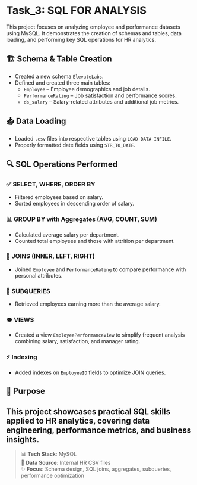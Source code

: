 # Task_3: SQL FOR ANALYSIS

This project focuses on analyzing employee and performance datasets using MySQL. It demonstrates the creation of schemas and tables, data loading, and performing key SQL operations for HR analytics.

## 🏗 Schema & Table Creation
- Created a new schema `ElevateLabs`.
- Defined and created three main tables:
  - `Employee` – Employee demographics and job details.
  - `PerformanceRating` – Job satisfaction and performance scores.
  - `ds_salary` – Salary-related attributes and additional job metrics.

## 📥 Data Loading
- Loaded `.csv` files into respective tables using `LOAD DATA INFILE`.
- Properly formatted date fields using `STR_TO_DATE`.

## 🔍 SQL Operations Performed

### ✅ SELECT, WHERE, ORDER BY
- Filtered employees based on salary.
- Sorted employees in descending order of salary.

### 📊 GROUP BY with Aggregates (AVG, COUNT, SUM)
- Calculated average salary per department.
- Counted total employees and those with attrition per department.

### 🔗 JOINS (INNER, LEFT, RIGHT)
- Joined `Employee` and `PerformanceRating` to compare performance with personal attributes.

### 🧠 SUBQUERIES
- Retrieved employees earning more than the average salary.

### 👁 VIEWS
- Created a view `EmployeePerformanceView` to simplify frequent analysis combining salary, satisfaction, and manager rating.

### ⚡ Indexing
- Added indexes on `EmployeeID` fields to optimize JOIN queries.

## 📌 Purpose
This project showcases practical SQL skills applied to HR analytics, covering data engineering, performance metrics, and business insights.
---

> 📊 **Tech Stack**: MySQL  
> 📂 **Data Source**: Internal HR CSV files  
> ✨ **Focus**: Schema design, SQL joins, aggregates, subqueries, performance optimization

